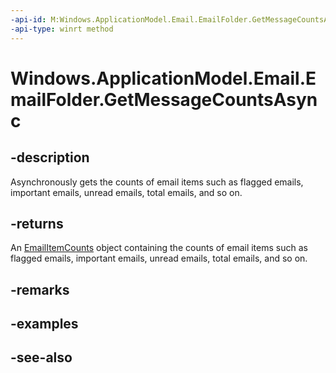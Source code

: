 ----api-id: M:Windows.ApplicationModel.Email.EmailFolder.GetMessageCountsAsync
-api-type: winrt method
---<!-- Method syntaxpublic Windows.Foundation.IAsyncOperation<Windows.ApplicationModel.Email.EmailItemCounts> GetMessageCountsAsync()--># Windows.ApplicationModel.Email.EmailFolder.GetMessageCountsAsync## -descriptionAsynchronously gets the counts of email items such as flagged emails, important emails, unread emails, total emails, and so on.## -returnsAn [EmailItemCounts](emailitemcounts.md) object containing the counts of email items such as flagged emails, important emails, unread emails, total emails, and so on.## -remarks## -examples## -see-also